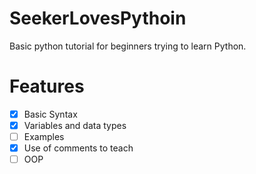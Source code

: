 # SeekerLovesPythoin
Basic python tutorial for beginners trying to learn Python.
# Features
- [x] Basic Syntax
- [x] Variables and data types
- [ ] Examples
- [x] Use of comments to teach
- [ ] OOP
